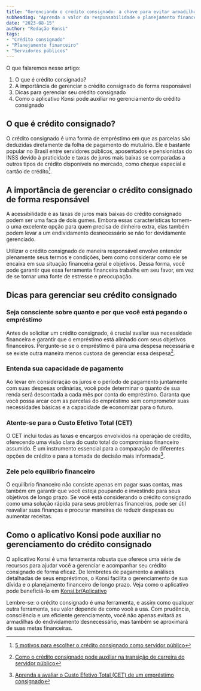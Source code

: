 ```yaml
---
title: "Gerenciando o crédito consignado: a chave para evitar armadilhas e construir uma base financeira sólida"
subheading: "Aprenda o valor da responsabilidade e planejamento financeiro ao utilizar o crédito consignado para garantir uma melhor qualidade de vida."
date: "2023-08-15"
author: "Redação Konsi"
tags:
- "Crédito consignado"
- "Planejamento financeiro"
- "Servidores públicos"
---
```


O que falaremos nesse artigo:

1. O que é crédito consignado?
2. A importância de gerenciar o crédito consignado de forma responsável
3. Dicas para gerenciar seu crédito consignado
4. Como o aplicativo Konsi pode auxiliar no gerenciamento do crédito consignado

## **O que é crédito consignado?**

O crédito consignado é uma forma de empréstimo em que as parcelas são deduzidas diretamente da folha de pagamento do mutuário. Ele é bastante popular no Brasil entre servidores públicos, aposentados e pensionistas do INSS devido à praticidade e taxas de juros mais baixas se comparadas a outros tipos de crédito disponíveis no mercado, como cheque especial e cartão de crédito[^1^].

## **A importância de gerenciar o crédito consignado de forma responsável**

A acessibilidade e as taxas de juros mais baixas do crédito consignado podem ser uma faca de dois gumes. Embora essas características tornem-o uma excelente opção para quem precisa de dinheiro extra, elas também podem levar a um endividamento desnecessário se não for devidamente gerenciado.

Utilizar o crédito consignado de maneira responsável envolve entender plenamente seus termos e condições, bem como considerar como ele se encaixa em sua situação financeira geral e objetivos. Dessa forma, você pode garantir que essa ferramenta financeira trabalhe em seu favor, em vez de se tornar uma fonte de estresse e preocupação.

## **Dicas para gerenciar seu crédito consignado**

### **Seja consciente sobre quanto e por que você está pegando o empréstimo**

Antes de solicitar um crédito consignado, é crucial avaliar sua necessidade financeira e garantir que o empréstimo está alinhado com seus objetivos financeiros. Pergunte-se se o empréstimo é para uma despesa necessária e se existe outra maneira menos custosa de gerenciar essa despesa[^2^].

### **Entenda sua capacidade de pagamento**

Ao levar em consideração os juros e o período de pagamento juntamente com suas despesas ordinárias, você pode determinar o quanto de sua renda será descontada a cada mês por conta do empréstimo. Garanta que você possa arcar com as parcelas do empréstimo sem comprometer suas necessidades básicas e a capacidade de economizar para o futuro.

### **Atente-se para o Custo Efetivo Total (CET)**

O CET inclui todas as taxas e encargos envolvidos na operação de crédito, oferecendo uma visão clara do custo total do compromisso financeiro assumido. É um instrumento essencial para a comparação de diferentes opções de crédito e para a tomada de decisão mais informada[^3^].

### **Zele pelo equilíbrio financeiro**

O equilíbrio financeiro não consiste apenas em pagar suas contas, mas também em garantir que você esteja poupando e investindo para seus objetivos de longo prazo. Se você está considerando o crédito consignado como uma solução rápida para seus problemas financeiros, pode ser útil reavaliar suas finanças e procurar maneiras de reduzir despesas ou aumentar receitas.

## **Como o aplicativo Konsi pode auxiliar no gerenciamento do crédito consignado**

O aplicativo Konsi é uma ferramenta robusta que oferece uma série de recursos para ajudar você a gerenciar e acompanhar seu crédito consignado de forma eficaz. De lembretes de pagamento a análises detalhadas de seus empréstimos, o Konsi facilita o gerenciamento de sua dívida e o planejamento financeiro de longo prazo. Veja como o aplicativo pode beneficiá-lo em [Konsi.br/Aplicativo](https://konsi.com.br/aplicativo)

Lembre-se: o crédito consignado é uma ferramenta, e assim como qualquer outra ferramenta, seu valor depende de como você a usa. Com prudência, consciência e um eficiente gerenciamento, você não apenas evitará as armadilhas do endividamento desnecessário, mas também se aproximará de suas metas financeiras.

[^1^]: [5 motivos para escolher o crédito consignado como servidor público](https://konsi.com.br/5-motivos-para-escolher-o-credito-consignado-publico)
[^2^]: [Como o crédito consignado pode auxiliar na transição de carreira do servidor público](https://konsi.com.br/como-o-credito-consignado-pode-auxiliar-na-transio-de-carreira-do-servidor-publico)
[^3^]: [Aprenda a avaliar o Custo Efetivo Total (CET) de um empréstimo consignado](https://konsi.com.br/aprender-a-avaliar-o-custo-efetivo-total-cet-de-um-emprstimo-consignado)